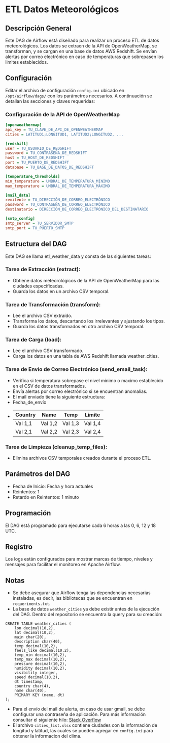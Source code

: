 # ETL Datos Meteorológicos

## Descripción General
Este DAG de Airflow está diseñado para realizar un proceso ETL de datos meteorológicos. Los datos se extraen de la API de OpenWeatherMap, se transforman, y se cargan en una base de datos AWS Redshift. Se envían alertas por correo electrónico en caso de temperaturas que sobrepasen los limites establecidos.

## Configuración
Editar el archivo de configuración `config.ini` ubicado en `/opt/airflow/dags/` con los parámetros necesarios. A continuación se detallan las secciones y claves requeridas:

### Configuración de la API de OpenWeatherMap
```ini
[openweathermap]
api_key = TU_CLAVE_DE_API_DE_OPENWEATHERMAP
cities = LATITUD1;LONGITUD1, LATITUD2;LONGITUD2, ...

[redshift]
user = TU_USUARIO_DE_REDSHIFT
password = TU_CONTRASEÑA_DE_REDSHIFT
host = TU_HOST_DE_REDSHIFT
port = TU_PUERTO_DE_REDSHIFT
database = TU_BASE_DE_DATOS_DE_REDSHIFT

[temperature_thresholds]
min_temperature = UMBRAL_DE_TEMPERATURA_MÍNIMO
max_temperature = UMBRAL_DE_TEMPERATURA_MÁXIMO

[mail_data]
remitente = TU_DIRECCIÓN_DE_CORREO_ELECTRÓNICO
password = TU_CONTRASEÑA_DE_CORREO_ELECTRÓNICO
destinatario = DIRECCIÓN_DE_CORREO_ELECTRÓNICO_DEL_DESTINATARIO

[smtp_config]
smtp_server = TU_SERVIDOR_SMTP
smtp_port = TU_PUERTO_SMTP
```

## Estructura del DAG
Este DAG se llama etl_weather_data y consta de las siguientes tareas:

### Tarea de Extracción (extract):
* Obtiene datos meteorológicos de la API de OpenWeatherMap para las ciudades especificadas.
* Guarda los datos en un archivo CSV temporal.

### Tarea de Transformación (transform):
* Lee el archivo CSV extraído.
* Transforma los datos, descartando los irrelevantes y ajustando los tipos.
* Guarda los datos transformados en otro archivo CSV temporal.

### Tarea de Carga (load):
* Lee el archivo CSV transformado.
* Carga los datos en una tabla de AWS Redshift llamada weather_cities.

### Tarea de Envío de Correo Electrónico (send_email_task):
* Verifica si temperatura sobrepase el nivel minimo o maximo establecido en el CSV de datos transformados.
* Envía alertas por correo electrónico si se encuentran anomalías.
* El mail enviado tiene la siguiente estructura:
* 	Fecha_de_envío
* 	| Country | Name    | Temp    | Limite  |
	| ------- | ------- | ------- | ------- |
	| Val 1,1 | Val 1,2 | Val 1,3 | Val 1,4 |
	| Val 2,1 | Val 2,2 | Val 2,3 | Val 2,4 | 

### Tarea de Limpieza (cleanup_temp_files):
* Elimina archivos CSV temporales creados durante el proceso ETL.

## Parámetros del DAG
* Fecha de Inicio: Fecha y hora actuales
* Reintentos: 1
* Retardo en Reintentos: 1 minuto

## Programación
El DAG está programado para ejecutarse cada 6 horas a las 0, 6, 12 y 18 UTC.

## Registro
Los logs están configurados para mostrar marcas de tiempo, niveles y mensajes para facilitar el monitoreo en Apache Airflow.

## Notas
* Se debe asegurar que Airflow tenga las dependencias necesarias instaladas, es decir, las bibliotecas que se encuentran en `requeriments.txt`.
* La base de datos `weather_cities` ya debe existir antes de la ejecución del DAG. Dentro del repositorio se encuentra la query para su creación:
```
CREATE TABLE weather_cities (
	lon decimal(10,2),
	lat decimal(10,2),
    main char(20),
    description char(40),
    temp decimal(10,2),
    feels_like decimal(10,2),
    temp_min decimal(10,2),
    temp_max decimal(10,2),
    pressure decimal(10,2),
    humidity decimal(10,2),
    visibility integer,
    speed decimal(10,2),
    dt timestamp,
    country char(4),
    name char(40),
    PRIMARY KEY (name, dt)
);
```
* Para el envío del mail de alerta, en caso de usar gmail, se debe configurar una contraseña de aplicación. Para más información consultar el siguiente hilo: [Stack Overflow](https://stackoverflow.com/questions/59188483/error-invalid-login-535-5-7-8-username-and-password-not-accepted)
* El archivo `cities_list.xlsx` contiene ciudades con la información de longitud y latitud, las cuales se pueden agregar en `config.ini` para obtener la informacion del clima.
